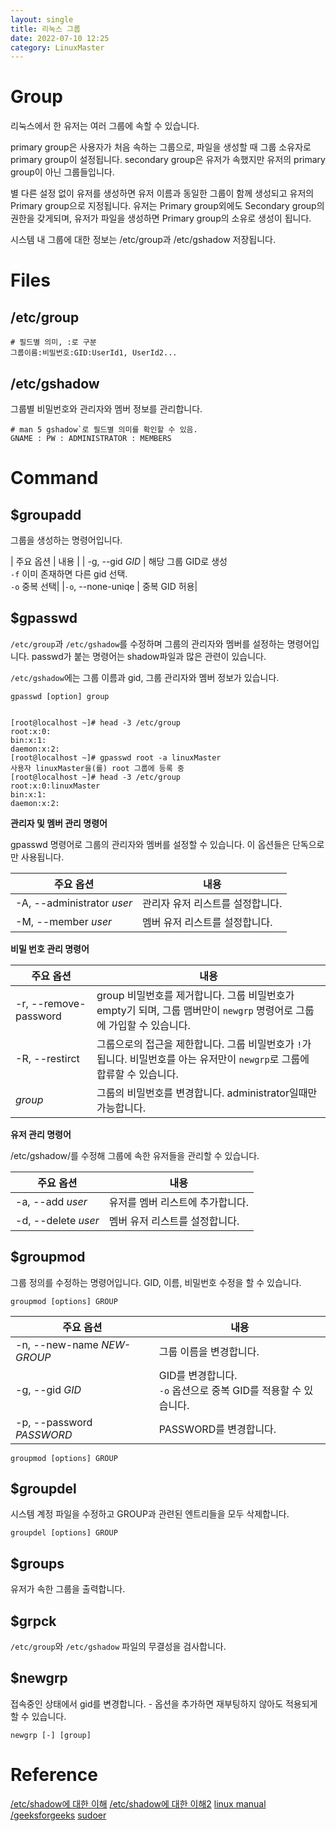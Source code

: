 ```yaml
---
layout: single
title: 리눅스 그룹
date: 2022-07-10 12:25
category: LinuxMaster
---
```

# Group

리눅스에서 한 유저는 여러 그룹에 속할 수 있습니다.

primary group은 사용자가 처음 속하는 그룹으로, 파일을 생성할 때 그룹 소유자로 primary group이 설정됩니다.
secondary group은 유저가 속했지만 유저의 primary group이 아닌 그룹들입니다.

별 다른 설정 없이 유저를 생성하면 유저 이름과 동일한 그룹이 함께 생성되고 유저의 Primary group으로 지정됩니다. 유저는 Primary group외에도 Secondary group의 권한을 갖게되며, 유저가 파일을 생성하면 Primary group의 소유로 생성이 됩니다.

시스템 내 그룹에 대한 정보는 /etc/group과 /etc/gshadow 저장됩니다.

# Files
## /etc/group

```console
# 필드별 의미, :로 구분
그룹이름:비밀번호:GID:UserId1, UserId2...
```

## /etc/gshadow

그룹별 비밀번호와 관리자와 멤버 정보를 관리합니다.

```console
# man 5 gshadow`로 필드별 의미를 확인할 수 있음.
GNAME : PW : ADMINISTRATOR : MEMBERS
```

# Command

## $groupadd
그룹을 생성하는 명령어입니다.

| 주요 옵션 | 내용 |
| -g, --gid _GID_ | 해당 그룹 GID로 생성 <br/> `-f` 이미 존재하면 다른 gid 선택. <br/> `-o` 중복 선택| 
|`-o`, --none-uniqe | 중복 GID 허용|

## $gpasswd
`/etc/group`과 `/etc/gshadow`를 수정하며 그룹의 관리자와 멤버를 설정하는 명령어입니다.
passwd가 붙는 명령어는 shadow파일과 많은 관련이 있습니다.

`/etc/gshadow`에는 그룹 이름과 gid, 그룹 관리자와 멤버 정보가 있습니다.

```
gpasswd [option] group


[root@localhost ~]# head -3 /etc/group
root:x:0:
bin:x:1:
daemon:x:2:
[root@localhost ~]# gpasswd root -a linuxMaster
사용자 linuxMaster을(를) root 그룹에 등록 중
[root@localhost ~]# head -3 /etc/group
root:x:0:linuxMaster
bin:x:1:
daemon:x:2:
```


**관리자 및 멤버 관리 명령어**

gpasswd 명령어로 그룹의 관리자와 멤버를 설정할 수 있습니다.
이 옵션들은 단독으로만 사용됩니다.

| 주요 옵션                  | 내용                             |
| -------------------------- | -------------------------------- |
| -A, --administrator _user_ | 관리자 유저 리스트를 설정합니다. |
| -M, --member _user_        | 멤버 유저 리스트를 설정합니다.   |


**비밀 번호 관리 명령어**

| 주요 옵션             | 내용                                                                                                                       |
| --------------------- | -------------------------------------------------------------------------------------------------------------------------- |
| -r, --remove-password | group 비밀번호를 제거합니다. 그룹 비밀번호가 empty기 되며, 그룹 맴버만이 `newgrp` 명령어로 그룹에 가입할 수 있습니다.      |
| -R, --restirct        | 그룹으로의 접근을 제한합니다. 그룹 비밀번호가 `!`가 됩니다. 비밀번호를 아는 유저만이 `newgrp`로 그룹에 합류할 수 있습니다. |
| _group_               | 그룹의 비밀번호를 변경합니다. administrator일때만 가능합니다.                                                              |


**유저 관리 명령어**

/etc/gshadow/를 수정해 그룹에 속한 유저들을 관리할 수 있습니다.

| 주요 옵션           | 내용                             |
| ------------------- | -------------------------------- |
| -a, --add _user_    | 유저를 멤버 리스트에 추가합니다. |
| -d, --delete _user_ | 멤버 유저 리스트를 설정합니다.   |

## $groupmod
그룹 정의를 수정하는 명령어입니다.
GID, 이름, 비밀번호 수정을 할 수 있습니다.

```console
groupmod [options] GROUP
```

| 주요 옵션                  | 내용                                                                       |
| -------------------------- | -------------------------------------------------------------------------- |
| -n, --new-name _NEW-GROUP_ | 그룹 이름을 변경합니다.                                                    |
| -g, --gid _GID_            | GID를 변경합니다.       <br/> `-o` 옵션으로 중복 GID를 적용할 수 있습니다. |
| -p, --password _PASSWORD_  | PASSWORD를 변경합니다.                                                     |

```console
groupmod [options] GROUP
```

## $groupdel
시스템 계정 파일을 수정하고 GROUP과 관련된 엔트리들을 모두 삭제합니다.
```console
groupdel [options] GROUP
```

## $groups
유저가 속한 그룹을 출력합니다.

## $grpck
`/etc/group`와 `/etc/gshadow` 파일의 무결성을 검사합니다.

## $newgrp
접속중인 상태에서 gid를 변경합니다. - 옵션을 추가하면 재부팅하지 않아도 적용되게 할 수 있습니다.

```console
newgrp [-] [group]
```


# Reference
[/etc/shadow에 대한 이해](https://www.cyberciti.biz/faq/understanding-etcshadow-file/?utm_source=Related_Tutorials&utm_medium=faq&utm_campaign=Apr_22_2022_EOP_TEXT)
[/etc/shadow에 대한 이해2](https://www.techtarget.com/searchsecurity/definition/shadow-password-file)
[linux manual](https://man7.org/linux/man-pages/man5/passwd.5.html)
[/geeksforgeeks](https://www.geeksforgeeks.org/introduction-to-linux-operating-system/?ref=lbp)
[sudoer](https://wiki.gentoo.org/wiki/Sudo/ko)